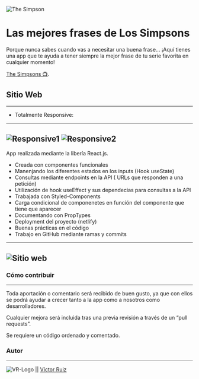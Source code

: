 ![The Simpson](https://res.cloudinary.com/dhd9jgrw3/image/upload/v1611749228/proyectos/Breaking%20Bad/logo-simpsons_ygqqfl.png)

# Las mejores frases de Los Simpsons

Porque nunca sabes cuando vas a necesitar una buena frase... ¡Aquí tienes una app que te ayuda a tener siempre la mejor frase de tu serie favorita en cualquier momento!

[The Simpsons 📺](https://tender-curie-6812b3.netlify.app/).

## Sitio Web
---
- Totalmente Responsive:
---
![Responsive1](https://res.cloudinary.com/dhd9jgrw3/image/upload/v1611749199/proyectos/Breaking%20Bad/iphone_2_j3mjsy.png)
![Responsive2](https://res.cloudinary.com/dhd9jgrw3/image/upload/v1611749199/proyectos/Breaking%20Bad/iphone_1_lf4fuy.png)
---

App realizada mediante la libería React.js.

- Creada con componentes funcionales
- Manenjando los diferentes estados en los inputs (Hook useState)
- Consultas mediante endpoints en la API ( URLs que responden a una petición)
- Utilización de hook useEffect y sus dependecias para consultas a la API
- Trabajada con Styled-Components
- Carga condicional de componenetes en función del componente que tiene que aparecer
- Documentando con PropTypes
- Deployment del proyecto (netlify)
- Buenas prácticas en el código
- Trabajo en GitHub mediante ramas y commits

---
![Sitio web](https://res.cloudinary.com/dhd9jgrw3/image/upload/v1611749203/proyectos/Breaking%20Bad/screencapture-localhost-3000-2021-01-27-12_55_57_jrvwhv.png)
---



### Cómo contribuir
---
Toda aportación o comentario será recibido de buen gusto, ya que con ellos se podrá ayudar a crecer tanto a la app como a nosotros como desarrolladores.

Cualquier mejora será incluida tras una previa revisión a través de un “pull requests”.

Se requiere un código ordenado y comentado.


### Autor
---

![VR-Logo](https://res.cloudinary.com/dhd9jgrw3/image/upload/v1610528741/Logos%20VR/logo-vr_cmhmpa.jpg) || [Víctor Ruiz](https://www.linkedin.com/in/victormmorales/)